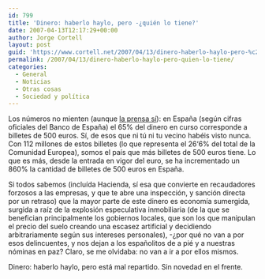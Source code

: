```yaml
---
id: 799
title: 'Dinero: haberlo haylo, pero -¿quién lo tiene?'
date: 2007-04-13T12:17:29+00:00
author: Jorge Cortell
layout: post
guid: 'https://www.cortell.net/2007/04/13/dinero-haberlo-haylo-pero-%c2%bfquien-lo-tiene/'
permalink: /2007/04/13/dinero-haberlo-haylo-pero-quien-lo-tiene/
categories:
  - General
  - Noticias
  - Otras cosas
  - Sociedad y polí­tica
---
```

Los números no mienten (aunque <a target="_blank" title="datos erróneos" href="https://personales.ya.com/josumezo/malaprensa/2007/02/los-billetes-de-500.html">la prensa sí­</a>): en España (según cifras oficiales del Banco de España) el 65% del dinero en curso corresponde a billetes de 500 euros. Sí­, de esos que ni tú ni tu vecino habéis visto nunca. Con 112 millones de estos billetes (lo que representa el 26‘6% del total de la Comunidad Europea), somos el paí­s que más billetes de 500 euros tiene. Lo que es más, desde la entrada en vigor del euro, se ha incrementado un 860% la cantidad de billetes de 500 euros en España.

Si todos sabemos (incluí­da Hacienda, sí­ esa que convierte en recaudadores forzosos a las empresas, y que te abre una inspección, y sanción directa por un retraso) que la mayor parte de este dinero es economí­a sumergida, surgida a raí­z de la explosión especulativa inmobiliaria (de la que se benefician principalmente los gobiernos locales, que son los que manipulan el precio del suelo creando una escasez artificial y decidiendo arbitrariamente según sus intereses personales), -¿por qué no van a por esos delincuentes, y nos dejan a los españolitos de a pié y a nuestras nóminas en paz? Claro, se me olvidaba: no van a ir a por ellos mismos.

Dinero: haberlo haylo, pero está mal repartido. Sin novedad en el frente.